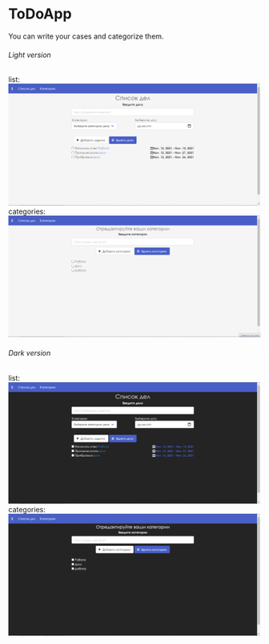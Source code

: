 # ToDoApp
You can  write your cases and categorize them.  
###### Light version  
list:  
![td_light](td_light_list.png 'Do')  
categories:  
![td_light](td_light_cat.png 'Cat')  
  
###### Dark version  
list:
![td_dark](td_dark_list.png 'Do')
categories:
![td_dark](td_dark_cat.png 'Cat')
